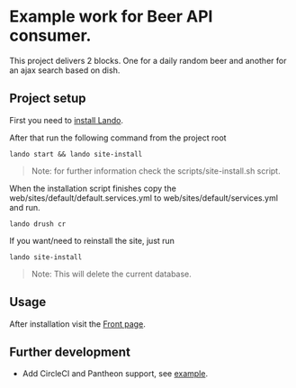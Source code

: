 # Example work for Beer API consumer.

This project delivers 2 blocks. One for a daily random beer and another for an ajax search based on dish.

## Project setup
First you need to [install Lando](https://docs.lando.dev/basics/installation.html).

After that run the following command from the project root
```
lando start && lando site-install
```
> Note: for further information check the scripts/site-install.sh script.

When the installation script finishes copy the web/sites/default/default.services.yml to web/sites/default/services.yml and run.
```
lando drush cr
``` 

If you want/need to reinstall the site, just run
```
lando site-install
```
> Note: This will delete the current database.

## Usage
After installation visit the [Front page](https://biertje.lndo.site).

## Further development
- Add CircleCI and Pantheon support, see [example](https://github.com/lando/lando-pantheon-ci-workflow-example).
